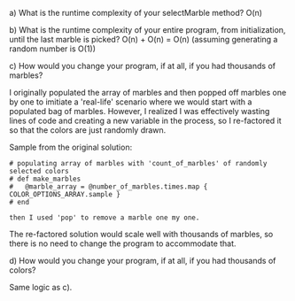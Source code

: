 a) What is the runtime complexity of your selectMarble method?
  O(n)

b) What is the runtime complexity of your entire program, from initialization, until the last marble
is picked?
  O(n) + O(n) = O(n) (assuming generating a random number is O(1))

c) How would you change your program, if at all, if you had thousands of marbles?

   I originally populated the array of marbles and then popped off marbles one by one to imitiate a 'real-life' scenario where we would start with a populated bag of marbles. However, I realized I was effectively wasting lines of code and creating a new variable in the process, so I re-factored it so that the colors are just randomly drawn.

   Sample from the original solution:

    # populating array of marbles with 'count_of_marbles' of randomly selected colors
    # def make_marbles 
    #   @marble_array = @number_of_marbles.times.map { COLOR_OPTIONS_ARRAY.sample }
    # end

    then I used 'pop' to remove a marble one my one.

  The re-factored solution would scale well with thousands of marbles, so there is no need to change the program to accommodate that.

d) How would you change your program, if at all, if you had thousands of colors?

  Same logic as c).
